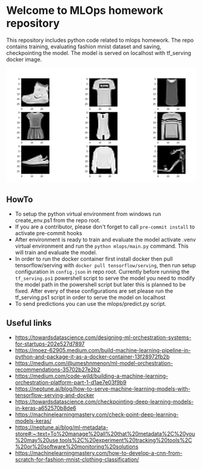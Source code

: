 # Welcome to MLOps homework repository

This repository includes python code related to mlops homework. The repo contains training, evaluating fashion mnist dataset and saving, checkpointing the model. The model is served on localhost with tf_serving docker image.

![Image](doc/dataset.png)

## HowTo

- To setup the python virtual environment from windows run create_env.ps1 from the repo root.
- If you are a contributor, please don't forget to call `pre-commit install` to activate pre-commit hooks
- After environment is ready to train and evaluate the model activate .venv virtual environment and run the `python mlops/main.py` command. This will train and evaluate the model.
- In order to run the docker container first install docker then pull tensorflow/serving with `docker pull tensorflow/serving`, then run setup configuration in `config.json` in repo root. Currently before running the `tf_serving.ps1` powershell script to serve the model you need to modify the model path in the powershell script but later this is planned to be fixed. After every of these configurations are set please run the tf_serving.ps1 script in order to serve the model on localhost
- To send predictions you can use the mlops/predict.py script.

## Useful links

- https://towardsdatascience.com/designing-ml-orchestration-systems-for-startups-202e527d7897
- https://moez-62905.medium.com/build-machine-learning-pipeline-in-python-and-package-it-as-a-docker-container-13f28972fb2b
- https://medium.com/@umeshnmenon/ml-model-orchestration-recommendations-35702b27e2b2
- https://medium.com/code-wild/building-a-machine-learning-orchestration-platform-part-1-d1ae7e03f9b9
- https://neptune.ai/blog/how-to-serve-machine-learning-models-with-tensorflow-serving-and-docker
- https://towardsdatascience.com/checkpointing-deep-learning-models-in-keras-a652570b8de6
- https://machinelearningmastery.com/check-point-deep-learning-models-keras/
- https://neptune.ai/blog/ml-metadata-store#:~:text=To%20manage%20all%20that%20metadata%2C%20you%20may%20use,tools%2C%20experiment%20tracking%20tools%2C%20or%20software%20monitoring%20solutions
- https://machinelearningmastery.com/how-to-develop-a-cnn-from-scratch-for-fashion-mnist-clothing-classification/
